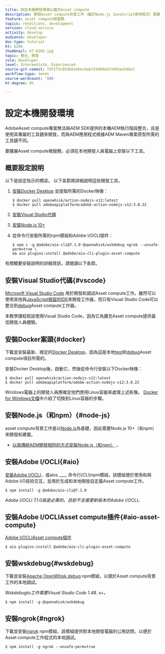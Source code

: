 ```yaml
---
title: 設定本機開發環境以擴充Asset compute
description: 開發Asset compute背景工作（屬於Node.js JavaScript應用程式）需要與傳統AEM開發不同的特定開發工具，包括Node.js和各種npm模組，以及Docker Desktop和Microsoft Visual Studio Code。
feature: asset compute微服務
topics: renditions, development
version: cloud-service
activity: develop
audience: developer
doc-type: tutorial
kt: 6266
thumbnail: KT-6266.jpg
topic: 整合，開發
role: Developer
level: Intermediate, Experienced
source-git-commit: fd72f3c85db8a56ec8abfd1609da53492ee54be2
workflow-type: tm+mt
source-wordcount: '505'
ht-degree: 0%

---
```



# 設定本機開發環境

AdobeAsset compute專案無法與AEM SDK提供的本機AEM執行階段整合，且是使用其專屬的工具鏈來開發，而與AEM應用程式根據AEM Maven專案原型所需的工具鏈不同。

要擴展Asset compute微服務，必須在本地開發人員電腦上安裝以下工具。

## 概要設定說明

以下是設定指示的橋梁。 以下各節將詳細說明這些開發工具。

1. [安裝Docker Desktop](https://www.docker.com/products/docker-desktop) 並提取所需的Docker映像：

   ```
   $ docker pull openwhisk/action-nodejs-v12:latest
   $ docker pull adobeapiplatform/adobe-action-nodejs-v12:3.0.22
   ```

1. [安裝Visual Studio代碼](https://code.visualstudio.com/download)
1. [安裝Node.js 10+](../../local-development-environment/development-tools.md#node-js)
1. 從命令行安裝所需的npm模組和Adobe I/OCLI插件：

   ```
   $ npm i -g @adobe/aio-cli@7.1.0 @openwhisk/wskdebug ngrok --unsafe-perm=true \
   && aio plugins:install @adobe/aio-cli-plugin-asset-compute
   ```

有關概要安裝說明的詳細資訊，請閱讀以下各節。

## 安裝Visual Studio代碼{#vscode}

[Microsoft Visual Studio Code](https://code.visualstudio.com/download) 用於開發和調試Asset compute工作。雖然可以使用其他與[JavaScript相容的IDE](../../local-development-environment/development-tools.md#set-up-the-development-ide)來開發工作器，但只有Visual Studio Code可以整合到[debug](../test-debug/debug.md)Asset compute工作器。

本教學課程假設使用Visual Studio Code，因為它為擴充Asset compute提供最佳開發人員體驗。

## 安裝Docker案頭{#docker}

下載並安裝最新、穩定的[Docker Desktop](https://www.docker.com/products/docker-desktop)，因為這是本地[test](../test-debug/test.md)和[debug](../test-debug/debug.md)Asset compute項目所需的。

安裝Docker Desktop後，啟動它，然後從命令行安裝以下Docker映像：

```
$ docker pull openwhisk/action-nodejs-v12:latest
$ docker pull adobeapiplatform/adobe-action-nodejs-v12:3.0.22
```

Windows電腦上的開發人員應確定他們使用Linux容器來處理上述影像。 [Docker for Windows文檔](https://docs.docker.com/docker-for-windows/)中介紹了切換到Linux容器的步驟。

## 安裝Node.js（和npm）{#node-js}

asset compute背景工作是以[Node.js](https://nodejs.org/)為基礎，因此需要Node.js 10+（和npm）來開發和建置。

+ [以與傳統AEM開發相同的方式安裝Node.js（和npm）](../../local-development-environment/development-tools.md#node-js) 。

## 安裝Adobe I/OCLI{#aio}

[安裝Adobe I/OCLI](../../local-development-environment/development-tools.md#aio-cli)，或aios  ____ 命令行(CLI)npm模組，該模組便於使用和與Adobe I/O技術交互，並用於生成和本地開發自定義Asset compute工作。

```
$ npm install -g @adobe/aio-cli@7.1.0
```

_Adobe I/OCLI 7.1.0版是必需的。目前不支援更新版本的Adobe I/OCLI。_


## 安裝Adobe I/OCLIAsset compute插件{#aio-asset-compute}

[Adobe I/OCLIAsset compute插件](https://github.com/adobe/aio-cli-plugin-asset-compute)

```
$ aio plugins:install @adobe/aio-cli-plugin-asset-compute
```

## 安裝wskdebug{#wskdebug}

下載並安裝[Apache OpenWhisk debug](https://www.npmjs.com/package/@openwhisk/wskdebug) npm模組，以便於Asset compute背景工作的本地調試。

_Wskdebugto工作需要Visual Studio Code 1.48. [](#wskdebug) x+。_

```
$ npm install -g @openwhisk/wskdebug
```

## 安裝ngrok{#ngrok}

下載並安裝[ngrok](https://www.npmjs.com/package/ngrok) npm模組，該模組提供對本地開發電腦的公用訪問，以便於Asset compute工作程式的本地調試。

```
$ npm install -g ngrok --unsafe-perm=true
```
